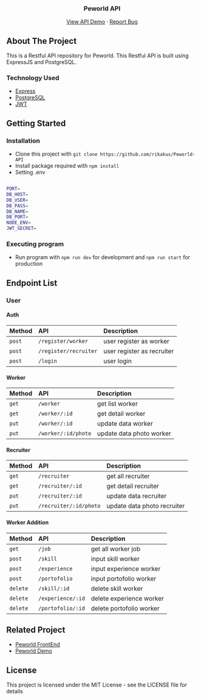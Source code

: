 <h3 align="center">Peworld API</h3>
<p align="center">
  <a href="https://peworld-app-api.herokuapp.com/">View API Demo</a>
  ·
  <a href="https://github.com/rikakus/Peworld-API/issues">Report Bug</a>
  <br />
</p>

<!-- ABOUT THE PROJECT -->
## About The Project

This is a Restful API repository for Peworld. This Restful API is built using ExpressJS and PostgreSQL.

### Technology Used

- [Express](https://expressjs.com/)
- [PostgreSQL](https://www.postgresql.org/)
- [JWT](https://jwt.io/)

## Getting Started

### Installation

- Clone this project with `git clone https://github.com/rikakus/Peworld-API`
- Install package required with `npm install`
- Setting .env

```bash

PORT=
DB_HOST=
DB_USER=
DB_PASS=
DB_NAME=
DB_PORT=
NODE_ENV=
JWT_SECRET=
```

### Executing program

- Run program with `npm run dev` for development and `npm run start` for production

## Endpoint List

### User

#### Auth

| Method | API     | Description                       |
| :-------- | :------- |:-------------------------------- |
| `post`      | `/register/worker` | user register as worker|
| `post`      | `/register/recruiter` | user register as recruiter|
| `post`      | `/login` | user login |

#### Worker

| Method | API     | Description                       |
| :-------- | :------- |:-------------------------------- |
| `get`      | `/worker` | get list worker |
| `get`      | `/worker/:id` | get detail worker |
| `put`      | `/worker/:id` | update data worker |
| `put`      | `/worker/:id/photo` | update data photo worker |

#### Recruiter

| Method | API     | Description                       |
| :-------- | :------- |:-------------------------------- |
| `get`      | `/recruiter` | get all recruiter |
| `get`      | `/recruiter/:id` | get detail recruiter |
| `put`      | `/recruiter/:id` | update data recruiter |
| `put`      | `/recruiter/:id/photo` | update data photo recruiter |

#### Worker Addition

| Method | API     | Description                       |
| :-------- | :------- |:-------------------------------- |
| `get`      | `/job` | get all worker job |
| `post`      | `/skill` | input skill worker |
| `post`      | `/experience` | input experience worker |
| `post`      | `/portofolio` | input portofolio worker |
| `delete`      | `/skill/:id` | delete skill worker |
| `delete`      | `/experience/:id` | delete experience worker |
| `delete`      | `/portofolio/:id` | delete portofolio worker |


<!-- RELATED PROJECT -->
## Related Project

- [Peworld FrontEnd](https://github.com/rikakus/Peworld)
- [Peworld Demo](https://peworld-rikakus.vercel.app/)

## License

This project is licensed under the MIT License - see the LICENSE file for details

